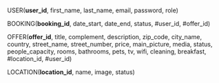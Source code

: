 #

USER(__user_id__, first_name, last_name, email, password, role) 
 
BOOKING(__booking_id__, date_start, date_end, status, #user_id, #offer_id)
 
OFFER(__offer_id__, title, complement, description, zip_code, city_name, country, street_name, street_number, price, main_picture, media, status, people_capacity, rooms, bathrooms, pets, tv, wifi, cleaning, breakfast, #location_id, #user_id)
 
LOCATION(__location_id__, name, image, status)